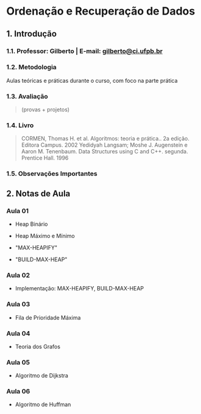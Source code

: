 # Ordenação e Recuperação de Dados

## 1. Introdução

### 1.1. Professor: Gilberto  | E-mail: gilberto@ci.ufpb.br 

### 1.2. Metodologia 

Aulas teóricas e práticas durante o curso, com foco na parte prática 

### 1.3. Avaliação 

>(provas + projetos)

### 1.4. Livro 

>CORMEN, Thomas H. et al. Algoritmos: teoria e prática.. 2a edição. Editora Campus. 2002
>Yedidyah Langsam; Moshe J. Augenstein e Aaron M. Tenenbaum. Data Structures using C and C++. segunda. Prentice Hall. 1996

### 1.5. Observações Importantes

## 2. Notas de Aula

### Aula 01

* Heap Binário

* Heap Máximo e Mínimo

* "MAX-HEAPIFY"

* "BUILD-MAX-HEAP"

### Aula 02

* Implementação: MAX-HEAPIFY, BUILD-MAX-HEAP

### Aula 03

* Fila de Prioridade Máxima

### Aula 04

* Teoria dos Grafos

### Aula 05

* Algoritmo de Dijkstra

### Aula 06

* Algoritmo de Huffman

